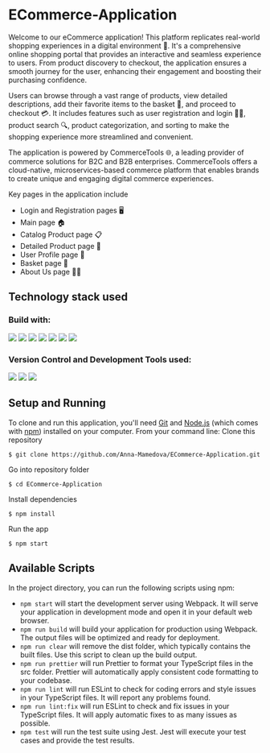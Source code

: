 # ECommerce-Application
Welcome to our eCommerce application! This platform replicates real-world shopping experiences in a digital environment 🏪. It's a comprehensive online shopping portal that provides an interactive and seamless experience to users. From product discovery to checkout, the application ensures a smooth journey for the user, enhancing their engagement and boosting their purchasing confidence.

Users can browse through a vast range of products, view detailed descriptions, add their favorite items to the basket 🛒, and proceed to checkout 💳. It includes features such as user registration and login 📝🔐, product search 🔍, product categorization, and sorting to make the shopping experience more streamlined and convenient.

The application is powered by CommerceTools 🌐, a leading provider of commerce solutions for B2C and B2B enterprises. CommerceTools offers a cloud-native, microservices-based commerce platform that enables brands to create unique and engaging digital commerce experiences.

Key pages in the application include
- Login and Registration pages 🖥️
- Main page 🏠
- Catalog Product page 📋
- Detailed Product page 🔎
- User Profile page 👤
- Basket page 🛒
- About Us page 🙋‍♂️

## Technology stack used
### Build with:
<img src="https://img.shields.io/badge/TypeScript-3178c6?logo=typescript&logoColor=white&style=ShieldStyle" /> <img src="https://img.shields.io/badge/React-4FACDF?logo=react&logoColor=white&style=ShieldStyle" /> <img src="https://img.shields.io/badge/JavaScript-F7DF1E?logo=javascript&logoColor=white&style=ShieldStyle" /> <img src="https://img.shields.io/badge/HTML-E34F26?logo=html5&logoColor=white&style=ShieldStyle" /> <img src="https://img.shields.io/badge/CSS-2971A3?logo=css3&logoColor=ColorName&style=ShieldStyle" /> <img src="https://img.shields.io/badge/Node.js-38883D?logo=node.js&logoColor=white&style=ShieldStyle" />
<img src="https://img.shields.io/badge/WebPack-3178c6?logo=webpack&logoColor=ColorName&style=ShieldStyle" />
### Version Control and Development Tools used:
<img src="https://img.shields.io/badge/Git-DC4936?logo=git&logoColor=white&style=ShieldStyle" /> <img src="https://img.shields.io/badge/GitHub-1A1C1E?logo=github&logoColor=white&style=ShieldStyle" /> <img src="https://img.shields.io/badge/Visual Studio Code-0C72C5?logo=visual studio code&logoColor=white&style=ShieldStyle" />

## Setup and Running
To clone and run this application, you'll need [Git](https://git-scm.com/) and [Node.js](https://nodejs.org/en) (which comes with [npm](https://www.npmjs.com/)) installed on your computer. From your command line:
Clone this repository
```
$ git clone https://github.com/Anna-Mamedova/ECommerce-Application.git
```
Go into repository folder
```
$ cd ECommerce-Application
```
Install dependencies
```
$ npm install
```
Run the app
```
$ npm start
```
## Available Scripts
In the project directory, you can run the following scripts using npm:
- `npm start` will start the development server using Webpack. It will serve your application in development mode and open it in your default web browser.
- `npm run build` will build your application for production using Webpack. The output files will be optimized and ready for deployment.
- `npm run clear` will remove the dist folder, which typically contains the built files. Use this script to clean up the build output.
- `npm run prettier` will run Prettier to format your TypeScript files in the src folder. Prettier will automatically apply consistent code formatting to your codebase.
- `npm run lint`  will run ESLint to check for coding errors and style issues in your TypeScript files. It will report any problems found.
- `npm run lint:fix` will run ESLint to check and fix issues in your TypeScript files. It will apply automatic fixes to as many issues as possible.
- `npm test` will run the test suite using Jest. Jest will execute your test cases and provide the test results.
